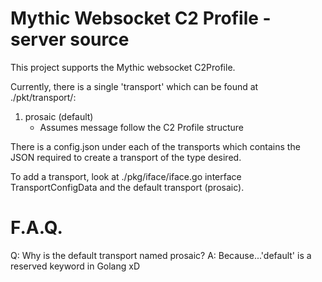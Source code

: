 # Mythic Websocket C2 Profile - server source

This project supports the Mythic websocket C2Profile.

Currently, there is a single 'transport' which can be found at ./pkt/transport/:

1) prosaic (default)
    - Assumes message follow the C2 Profile structure

There is a config.json under each of the transports which contains the JSON required to create a transport of the type desired.

To add a transport, look at ./pkg/iface/iface.go interface TransportConfigData and the default transport (prosaic).

# F.A.Q.

Q: Why is the default transport named prosaic?
A: Because...'default' is a reserved keyword in Golang xD